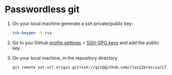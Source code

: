 # Passwordless git

1. On your local machine generate a ssh private/public key:
   
   ```bash
   ssh-keygen -t rsa
   ```

2. Go to you Github [profile settings](https://github.com/settings/profile) > [SSH-GPG keys](https://github.com/settings/keys) and add the public key

3. On your local machine, in the repository directory
   
   ```bash
   git remote set-url origin git+ssh://git@github.com/clas12brescia/LTCCefficiency.git
   ```
